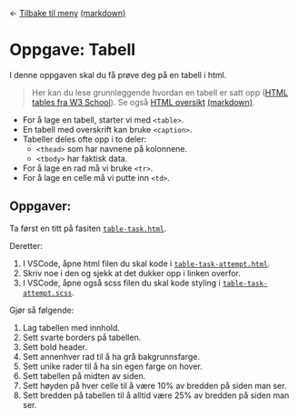 <link href="/.autogenerated-css/base.css" rel="stylesheet" type="text/css" />

← [Tilbake til meny](/.autogenerated-html/README.html) [(markdown)](/README.md)

# Oppgave: Tabell

I denne oppgaven skal du få prøve deg på en tabell i html.

> Her kan du lese grunnleggende hvordan en tabell er satt opp ([HTML tables fra W3 School](https://www.w3schools.com/html/html_tables.asp)). Se også [HTML oversikt](/docs/.autogenerated-html/html-overview.html) [(markdown)](/docs/html-overview.md).

-   For å lage en tabell, starter vi med `<table>`.
-   En tabell med overskrift kan bruke `<caption>`.
-   Tabeller deles ofte opp i to deler:
    -   `<thead>` som har navnene på kolonnene.
    -   `<tbody>` har faktisk data.
-   For å lage en rad må vi bruke `<tr>`.
-   For å lage en celle må vi putte inn `<td>`.

## Oppgaver:

Ta først en titt på fasiten [`table-task.html`](/tasks/4-table/solution/table-task.html).

Deretter:

1. I VSCode, åpne html filen du skal kode i [`table-task-attempt.html`](/tasks/4-table/attempt/table-task-attempt.html).
2. Skriv noe i den og sjekk at det dukker opp i linken overfor.
3. I VSCode, åpne også scss filen du skal kode styling i [`table-task-attempt.scss`](/tasks/4-table/attempt/table-task-attempt.scss).

Gjør så følgende:

1. Lag tabellen med innhold.
2. Sett svarte borders på tabellen.
3. Sett bold header.
4. Sett annenhver rad til å ha grå bakgrunnsfarge.
5. Sett unike rader til å ha sin egen farge on hover.
6. Sett tabellen på midten av siden.
7. Sett høyden på hver celle til å være 10% av bredden på siden man ser.
8. Sett bredden på tabellen til å alltid være 25% av bredden på siden man ser.
